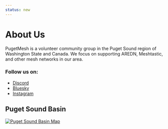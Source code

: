 ```yaml
---
status: new
---
```


# About Us

PugetMesh is a volunteer community group in the Puget Sound region of Washington State and Canada. We focus on supporting AREDN, Meshtastic, and other mesh networks in our area. 

### Follow us on:
- [Discord](https://discord.gg/ANvUg3AyZt)
- [Bluesky](https://bsky.app/profile/pugetmesh.org)
- [Instagram](https://www.instagram.com/pugetmesh)

## Puget Sound Basin

[![Puget Sound Basin Map](/media/Puget-Sound-basin.png)](/media/Puget-Sound-basin.png)


